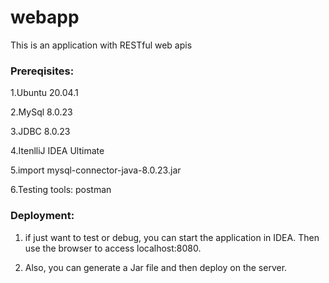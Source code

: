 # webapp
This is an application with RESTful web apis

### Prereqisites:

1.Ubuntu 20.04.1

2.MySql 8.0.23

3.JDBC 8.0.23

4.ItenlliJ IDEA Ultimate

5.import mysql-connector-java-8.0.23.jar

6.Testing tools: postman



### Deployment:
1. if just want to test or debug, you can start the application in IDEA.
Then use the browser to access localhost:8080.

2. Also, you can generate a Jar file and then deploy on the server.
